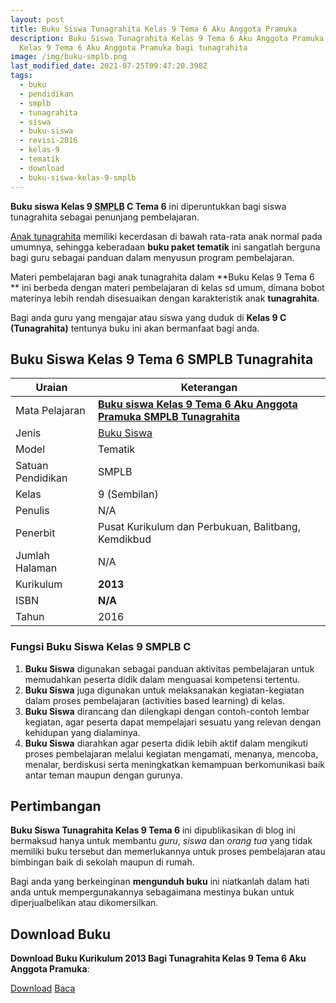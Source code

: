 ```yaml
---
layout: post
title: Buku Siswa Tunagrahita Kelas 9 Tema 6 Aku Anggota Pramuka
description: Buku Siswa Tunagrahita Kelas 9 Tema 6 Aku Anggota Pramuka Kurikulum 2013, Download buku
  Kelas 9 Tema 6 Aku Anggota Pramuka bagi tunagrahita
image: /img/buku-smplb.png
last_modified_date: 2021-07-25T09:47:20.398Z
tags:
  - buku
  - pendidikan
  - smplb
  - tunagrahita
  - siswa
  - buku-siswa
  - revisi-2016
  - kelas-9
  - tematik
  - download
  - buku-siswa-kelas-9-smplb
---
```



**Buku siswa Kelas 9 <abbr title="Sekolah Dasar Luar Biasa">SMPLB</abbr> C Tema 6** ini diperuntukkan bagi siswa tunagrahita sebagai penunjang pembelajaran.

[Anak tunagrahita](/teori/tunagrahita) memiliki kecerdasan di bawah rata-rata anak normal pada umumnya, sehingga keberadaan **buku paket tematik** ini sangatlah berguna bagi guru sebagai panduan dalam menyusun program pembelajaran.

Materi pembelajaran bagi anak tunagrahita dalam **Buku Kelas 9 Tema 6 ** ini berbeda dengan materi pembelajaran di kelas sd umum, dimana bobot materinya lebih rendah disesuaikan dengan karakteristik anak **tunagrahita**.

Bagi anda guru yang mengajar atau siswa yang duduk di **Kelas 9 C (Tunagrahita)** tentunya buku ini akan bermanfaat bagi anda.

## Buku Siswa Kelas 9 Tema 6 SMPLB Tunagrahita  

|Uraian|Keterangan|
| --- | --- |
|Mata Pelajaran|<a href="/bse/buku-siswa-tunagrahita-kelas-9-tema-6" title="Buku siswa Kelas 9 Tema 6 Aku Anggota Pramuka SMPLB Tunagrahita"><strong>Buku siswa Kelas 9 Tema 6 Aku Anggota Pramuka SMPLB Tunagrahita</strong></a>|
|Jenis|<a href="/bse" title="Buku Siswa" target="_blank">Buku Siswa</a>|
|Model|Tematik|
|Satuan Pendidikan|SMPLB|
|Kelas|9 (Sembilan)|
|Penulis|N/A|
|Penerbit|Pusat Kurikulum dan Perbukuan, Balitbang, Kemdikbud|
|Jumlah Halaman|N/A|
|Kurikulum|<strong>2013</strong>|
|ISBN|<strong>N/A</strong>|
|Tahun|2016|

### Fungsi Buku Siswa Kelas 9 SMPLB C
1. **Buku Siswa**  digunakan sebagai panduan aktivitas pembelajaran untuk memudahkan peserta didik dalam menguasai kompetensi tertentu.
2. **Buku Siswa**  juga digunakan untuk melaksanakan kegiatan-kegiatan dalam proses pembelajaran (activities based learning) di kelas.
3. **Buku Siswa** dirancang dan dilengkapi dengan contoh-contoh lembar kegiatan, agar peserta dapat mempelajari sesuatu yang relevan dengan kehidupan yang dialaminya.
4. **Buku Siswa** diarahkan agar peserta didik lebih aktif dalam mengikuti proses pembelajaran melalui kegiatan mengamati, menanya, mencoba, menalar, berdiskusi serta meningkatkan kemampuan berkomunikasi baik antar teman maupun dengan gurunya.


## Pertimbangan
**Buku Siswa Tunagrahita Kelas 9 Tema 6** ini dipublikasikan di blog ini bermaksud hanya untuk membantu _guru_, _siswa_ dan _orang tua_ yang tidak memiliki buku tersebut dan memerlukannya untuk proses pembelajaran atau bimbingan baik di sekolah maupun di rumah.

Bagi anda yang berkeinginan <b>mengunduh buku</b> ini niatkanlah dalam hati anda untuk mempergunakannya sebagaimana mestinya bukan untuk diperjualbelikan atau dikomersilkan.
  
## Download Buku
**Download Buku Kurikulum 2013 Bagi Tunagrahita Kelas 9 Tema 6 Aku Anggota Pramuka**:
<p class="center"><a class="button download" href="https://docs.google.com/uc?export=download&id=18eKjPguK_gpsRdAA3YQOS6wABIvVeeoD" rel="nofollow" target="_blank" title="Download">Download</a>
<a class="button demo open-dialog" href="https://drive.google.com/file/d/18eKjPguK_gpsRdAA3YQOS6wABIvVeeoD/preview" rel="nofollow" target="_blank" title="Download">Baca</a></p>
